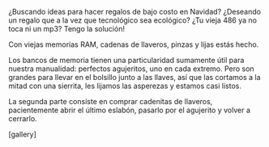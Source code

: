 <html><body><p>¿Buscando ideas para hacer regalos de bajo costo en Navidad? ¿Deseando un regalo que a la vez que tecnológico sea ecológico? ¿Tu vieja 486 ya no toca ni un mp3? Tengo la solución!



Con viejas memorias RAM, cadenas de llaveros, pinzas y lijas estás hecho.



Los bancos de memoria tienen una particularidad sumamente útil para nuestra manualidad: perfectos agujeritos, uno en cada extremo. Pero son grandes para llevar en el bolsillo junto a las llaves, así que las cortamos a la mitad con una sierrita, les lijamos las asperezas y estamos casi listos. 

La segunda parte consiste en comprar cadenitas de llaveros, pacientemente abrir el último eslabón, pasarlo por el agujerito y volver a cerrarlo.



[gallery]</p></body></html>